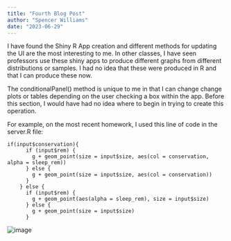 ```yaml
---
title: "Fourth Blog Post"
author: "Spencer Williams"
date: "2023-06-29"
---
```


I have found the Shiny R App creation and different methods for updating the UI are the most interesting to me. In other classes, I have seen professors use these shiny apps to produce different graphs from different distributions or samples. I had no idea that these were produced in R and that I can produce these now.

The conditionalPanel() method is unique to me in that I can change change plots or tables depending on the user checking a box within the app. Before this section, I would have had no idea where to begin in trying to create this operation.

For example, on the most recent homework, I used this line of code in the server.R file:

```
if(input$conservation){
      if (input$rem) {
        g + geom_point(size = input$size, aes(col = conservation, alpha = sleep_rem))
      } else {
        g + geom_point(size = input$size, aes(col = conservation))
      }
    } else {
      if (input$rem) {
        g + geom_point(aes(alpha = sleep_rem), size = input$size)
      } else {
        g + geom_point(size = input$size)
      }
```

![image](<img width="891" alt="Graph" src="https://github.com/sjwilli6/sjwilli6.github.io/assets/98558099/0176fa7c-3f62-4d55-bc13-fde9af2ea30c">
)





